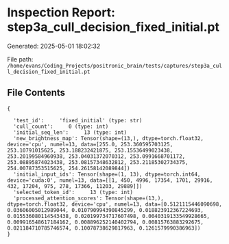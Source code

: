 # Inspection Report: step3a_cull_decision_fixed_initial.pt

Generated: 2025-05-01 18:02:32

File path: `/home/evans/Coding_Projects/positronic_brain/tests/captures/step3a_cull_decision_fixed_initial.pt`

## File Contents

```
{

  'test_id':     'fixed_initial' (type: str)
  'cull_count':     0 (type: int)
  'initial_seq_len':     13 (type: int)
  'new_brightness_map': Tensor(shape=(13,), dtype=torch.float32, device='cpu', numel=13, data=[255.0, 253.360595703125, 253.10791015625, 253.188232421875, 253.15536499023438, 253.20199584960938, 253.04031372070312, 253.0991668701172, 253.08895874023438, 253.08157348632812, 253.21185302734375, 254.00787353515625, 254.26158142089844])
  'initial_input_ids': Tensor(shape=(1, 13), dtype=torch.int64, device='cuda:0', numel=13, data=[[1, 450, 4996, 17354, 1701, 29916, 432, 17204, 975, 278, 17366, 11203, 29889]])
  'selected_token_id':     13 (type: int)
  'processed_attention_scores': Tensor(shape=(13,), dtype=torch.float32, device='cpu', numel=13, data=[0.5121115446090698, 0.03606005012989044, 0.010790994390845299, 0.018823912367224693, 0.015536080114543438, 0.020199734717607498, 0.0040319133549928665, 0.009916548617184162, 0.008896252140402794, 0.00815763883292675, 0.021184710785746574, 0.10078738629817963, 0.1261579990386963])
}
```
